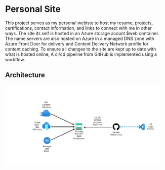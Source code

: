 # Personal Site

This project serves as my personal webiste to host my resume, projects, certifications, contact information, and links to connect with me in other ways. The site its self is hosted in an Azure storage acount $web container. The name servers are also hosted on Azure in a managed DNS zone with Azure Front Door for delivery and Content Delivery Network profile for content caching. To ensure all changes to the site are kept up to date with what is hosted online, A ci/cd pipeline from GitHub is implemented using a workflow.

## Architecture

![architecture](architecture.JPG)
